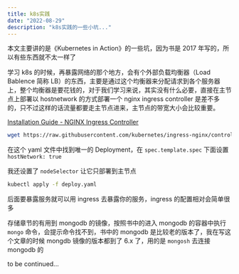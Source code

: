 ```yaml
---
title: k8s实践
date: "2022-08-29"
description: "k8s实践的一些小坑..."
---
```


本文主要讲的是《Kubernetes in Action》的一些坑，因为书是 2017 年写的，所以有些东西就不太一样了

学习 k8s 的时候，再暴露网络的那个地方，会有个外部负载均衡器（Load Bablence 简称 LB）的东西，主要是通过这个均衡器来分配请求到各个服务器上，整个均衡器是要花钱的，对于我们学习来说，其实没有什么必要，直接在主节点上部署以 hostnetwork 的方式部署一个 nginx ingress controller 是差不多的，只不过这样的话流量都要走主节点进来，主节点的带宽大小会比较重要。

[Installation Guide - NGINX Ingress Controller](https://kubernetes.github.io/ingress-nginx/deploy/#bare-metal-clusters)

```bash
wget https://raw.githubusercontent.com/kubernetes/ingress-nginx/controller-v1.3.0/deploy/static/provider/baremetal/deploy.yaml
```

在这个 yaml 文件中找到唯一的 Deployment，在 `spec.template.spec` 下面设置 `hostNetwork: true`

我还设置了 `nodeSelector` 让它只部署到主节点

```bash
kubectl apply -f deploy.yaml
```

后面要暴露服务就可以用 ingress 去暴露你的服务，ingress 的配置相对会简单很多

存储章节的有用到 mongodb 的镜像，按照书中的进入 mongodb 的容器中执行 `mongo` 命令，会提示命令找不到，书中的 mongodb 是比较老的版本了，我在写这个文章的时候 mongdb 镜像的版本都到了 6.x 了，用的是 `mongosh` 去连接 mongodb 的

to be continued...

